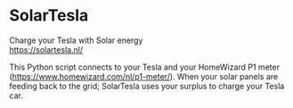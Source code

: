 # SolarTesla
Charge your Tesla with Solar energy<br>
https://solartesla.nl/

This Python script connects to your Tesla and your HomeWizard P1 meter (https://www.homewizard.com/nl/p1-meter/).
When your solar panels are feeding back to the grid; SolarTesla uses your surplus to charge your Tesla car.
